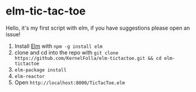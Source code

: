 # elm-tic-tac-toe

Hello, it's my first script with elm, if you have suggestions please open an issue!

1. Install [Elm](http://elm-lang.org/install) with `npm -g install elm`
2. clone and cd into the repo with `git clone https://github.com/KernelFolla/elm-tictactoe.git && cd elm-tictactoe`
3. `elm-package install`
4. `elm-reactor`
5. Open `http://localhost:8000/TicTacToe.elm`
